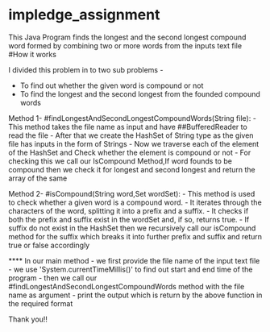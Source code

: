 # impledge_assignment
This Java Program finds the longest and the second longest compound word formed by combining two or more words from the inputs text file
#How it works


I divided this problem in to two sub problems - 
   - To find out whether the given word is compound or not
   - To find the longest and the second longest from the founded compound words

                                               
Method 1- #findLongestAndSecondLongestCompoundWords(String file):
    - This method takes the file name as input and have ##BufferedReader to read the file
    - After that we create the HashSet of String type as the given file has inputs in the form of Strings
    - Now we traverse each of the element of the HashSet and Check whether the element is compound or not
    - For checking this we call our IsCompound Method,If word founds to be compound then we check it for 
      longest and second longest and return the array of the same

      
                                         
Method 2- #isCompound(String word,Set<String> wordSet):
    - This method is used to check whether a given word is a compound word.
    - It iterates through the characters of the word, splitting it into a prefix and a suffix.
    - It checks if both the prefix and suffix exist in the wordSet and, if so, returns true.
    - If suffix do not exist in the HashSet then we recursively call our isCompound method for the suffix which breaks it into further prefix and 
      suffix and return true or false accordingly



**** In our main method 
     - we first provide the file name of the input text file
     - we use 'System.currentTimeMillis()' to find out start and end time of the program
     - then we call our #findLongestAndSecondLongestCompoundWords method with the file name as argument
     - print the output which is return by the above function in the required format 


Thank you!!
                                                        
  

